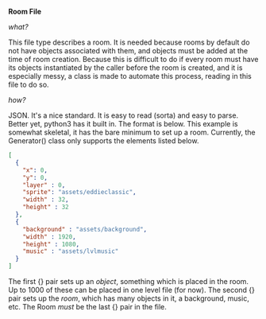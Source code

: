 **Room File**

*what?*

This file type describes a room.  It is needed because rooms by default do not have objects associated with them, and objects must be added at the time of room creation.
Because this is difficult to do if every room must have its objects instantiated by the caller before the room is created, and it is especially messy, a class is made to
automate this process, reading in this file to do so.

*how?*

JSON.  It's a nice standard.  It is easy to read (sorta) and easy to parse.  Better yet, python3 has it built in.
The format is below.  This example is somewhat skeletal, it has the bare minimum to set up a room.
Currently, the Generator() class only supports the elements listed below.
```json
[
  {
    "x": 0,
    "y": 0,
    "layer" : 0,
    "sprite": "assets/eddieclassic",
    "width" : 32,
    "height" : 32
  },
  {
    "background" : "assets/background",
    "width" : 1920,
    "height" : 1080,
    "music" : "assets/lvlmusic"
  }
]
```
The first {} pair sets up an _object_, something which is placed in the room.  Up to 1000 of these can be placed in one level file (for now).
The second {} pair sets up the _room_, which has many objects in it, a background, music, etc. The Room *must* be the last {} pair in the file.
